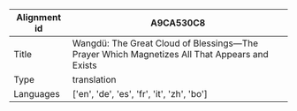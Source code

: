 |Alignment id | A9CA530C8
| --- | --- 
|Title | Wangdü: The Great Cloud of Blessings—The Prayer Which Magnetizes All That Appears and Exists 
|Type | translation
|Languages | ['en', 'de', 'es', 'fr', 'it', 'zh', 'bo']